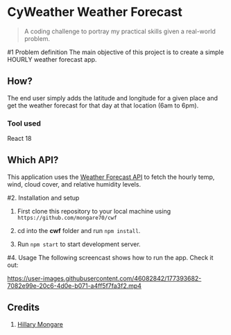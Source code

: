 # CyWeather Weather Forecast

> A coding challenge to portray my practical skills given a real-world problem.

#1 Problem definition
The main objective of this project is to create a simple HOURLY weather forecast app.

## How?

The end user simply adds the latitude and longitude for a given place and get the weather forecast for that day at that location (6am to 6pm).

### Tool used

React 18

## Which API?

This application uses the [Weather Forecast API](https://open-meteo.com/en) to fetch
the hourly temp, wind, cloud cover, and relative humidity levels.

#2. Installation and setup

1. First clone this repository to your local machine using `https://github.com/mongare70/cwf`

2. cd into the **cwf** folder and run `npm install`.

3. Run `npm start` to start development server.

#4. Usage
The following screencast shows how to run the app. Check it out:

https://user-images.githubusercontent.com/46082842/177393682-7082e99e-20c6-4d0e-b071-a4ff5f7fa3f2.mp4

## Credits

1. [Hillary Mongare](https://github.com/mongare70)
